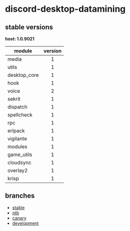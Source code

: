 # discord-desktop-datamining

## stable versions

**host: 1.0.9021**

| module | version |
| ------ | :-----: |
| media | 1 |
| utils | 1 |
| desktop_core | 1 |
| hook | 1 |
| voice | 2 |
| sekrit | 1 |
| dispatch | 1 |
| spellcheck | 1 |
| rpc | 1 |
| erlpack | 1 |
| vigilante | 1 |
| modules | 1 |
| game_utils | 1 |
| cloudsync | 1 |
| overlay2 | 1 |
| krisp | 1 |

## branches

- [stable](https://github.com/OpenAsar/discord-desktop-datamining/tree/stable)
- [ptb](https://github.com/OpenAsar/discord-desktop-datamining/tree/ptb)
- [canary](https://github.com/OpenAsar/discord-desktop-datamining/tree/canary)
- [development](https://github.com/OpenAsar/discord-desktop-datamining/tree/development)
